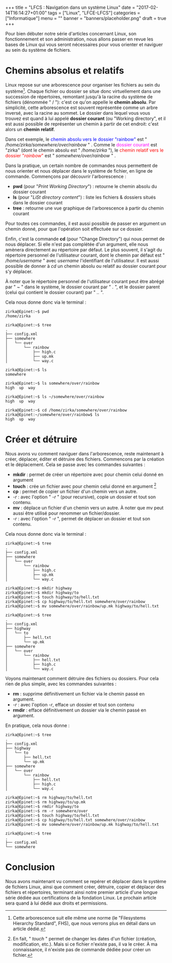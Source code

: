 +++
title      = "LFCS : Navigation dans un système Linux"
date       = "2017-02-14T16:14:27+01:00"
tags       = ["Linux", "LFCE-LFCS"]
categories = ["Informatique"]
menu       = ""
banner     = "banners/placeholder.png"
draft      = true
+++

<!-- Avant même de commencer notre série d'articles concernant Linux, son fonctionnement et son administration, nous allons passer en revue les bases de Linux qui vous seront nécessaires pour vous exercer en suivant mes tutoriels.


# Mettre en place une Sandbox

Au cours de nos tests et exercices, nous allons donc être amenés à réaliser des manipulations plus ou moins critiques et à altérer le fonctionnement du système. Pour ne citer que quelques exemples, nous verrons comment modifier des paramètres système et réseau, changer des droits, créer et supprimer des utilisateurs, installer un nouveau noyau, etc. Il n'est donc pas envisageable de faire ces manipulations directement depuis son environnement de tous les jours. Une autre raison pour laquelle il est préférable de réaliser ses tests sur un autre système est d'éviter que le système lui-même (ses configurations courantes, les droits affectés, les installations réalisées) n'altère le résultat de nos tests. Donc, pour faire les choses proprement, je vais avant toutes choses vous proposer quelques solutions pour mettre en place un espace de test dédié et isolé : une Sandbox.

P -->

<!-- ## Virtualisation vs. IaaS -->

<!-- Console/Terminal -->

<!-- # Navigation dans un système Linux -->

Pour bien débuter notre série d'articles concernant Linux, son fonctionnement et son administration, nous allons passer en revue les bases de Linux qui vous seront nécessaires pour vous orienter et naviguer au sein du système de fichiers.

# Chemins absolus et relatifs

Linux repose sur une arborescence pour organiser les fichiers au sein du système[^1]. Chaque fichier ou dossier se situe donc virtuellement dans une succession de répertoires, remontant jusqu'à la racine du système de fichiers (dénommée " / "): c'est ce qu'on appelle le **chemin absolu**. Par simplicité, cette arborescence est souvent représentée comme un arbre inversé, avec la racine au sommet. Le dossier dans lequel vous vous trouvez est quand à lui appelé **dossier courant** (ou "Working directory", et il est aussi possible de représenter un chemin à partir de cet endroit: c'est alors un **chemin relatif**.

Dans cet exemple, le <span style="color:blue">chemin absolu vers le dossier "rainbow"</span> est " _/home/zirka/somewhere/over/rainbow_ " . Comme le <span style="color:magenta">dossier courant</span> est "zirka" (dont le chemin absolu est " */home/zirka* "), le <span style="color:red">chemin relatif vers le dossier "*rainbow*"</span> est " *somewhere/over/rainbow* " .

[^1]: Cette arborescence suit elle même une norme (le "Filesystems Hierarchy Standard", FHS), que nous verrons plus en détail dans un article dédié.

Dans la pratique, un certain nombre de commandes nous permettent de nous orienter et nous déplacer dans le système de fichier, en ligne de commande. Commençons par découvrir l'arborescence :

 - **pwd** (pour "*Print Working Directory*") : retourne le chemin absolu du dossier courant
 - **ls** (pour "*LiSt directory content*") : liste les fichiers & dossiers situés dans le dossier courant
 - **tree** : retourne une vue graphique de l'arborescence à partir du chemin courant

Pour toutes ces commandes, il est aussi possible de passer en argument un chemin donné, pour que l'opération soit effectuée sur ce dossier.

Enfin, c'est la commande **cd** (pour "Change Directory") qui nous permet de nous déplacer. Si elle n'est pas complétée d'un argument, elle nous amènera directement au répertoire par défaut. Le plus souvent, il s'agit du répertoire personnel de l'utilisateur courant, dont le chemin par défaut est " */home/username* " avec *username* l'identifiant de l'utilisateur. Il est aussi possible de donner à *cd* un chemin absolu ou relatif au dossier courant pour s'y déplacer.

À noter que le répertoire personnel de l'utilisateur courant peut être abrégé par " *~* " dans le système, le dossier courant par " *.* ", et le dossier parent (celui qui contient le dossier courant) par " *..* ".

Cela nous donne donc via le terminal :

   	zirka@Epinet:~$ pwd
	/home/zirka

	zirka@Epinet:~$ tree 
	.
	├── config.xml
	├── somewhere
	│   └── over
	│       └── rainbow
	│           ├── high.c
	│           ├── up.mk
	│           └── way.c

	zirka@Epinet:~$ ls
	somewhere

	zirka@Epinet:~$ ls somewhere/over/rainbow
	high  up  way

	zirka@Epinet:~$ ls ~/somewhere/over/rainbow
	high  up  way

	zirka@Epinet:~$ cd /home/zirka/somewhere/over/rainbow
	zirka@Epinet:~/somewhere/over/rainbow$ ls
	high  up  way

<!-- <span style="color:red">!!! **Important !!!**</span> Lorsque vous avez un doute sur l'utilisation d'une commande, la commande **man** suivie du nom de celle recherchée (e.g. *man pwd* ) vous affichera une page d'aide, avec son utilisation, ses options, etc. -->

# Créer et détruire
Nous avons vu comment naviguer dans l'arborescence, reste maintenant à créer, déplacer, éditer et détruire des fichiers. Commencons par la création et le déplacement. Cela se passe avec les commandes suivantes :

 - **mkdir** : permet de créer un répertoire avec pour chemin celui donné en argument
 - **touch** : crée un fichier avec pour chemin celui donné en argument [^2]
 - **cp** : permet de copier un fichier d'un chemin vers un autre.
  - *-r* : avec l'option " *-r* " (pour recursive), copie un dossier et tout son contenu.
 - **mv** : déplace un fichier d'un chemin vers un autre. À noter que mv peut aussi être utilisé pour renommer un fichier/dossier.
  - *-r* : avec l'option " *-r* ", permet de déplacer un dossier et tout son contenu.

[^2]: En fait, " *touch* " permet de changer les dates d'un fichier (création, modification, etc.). Mais si ce fichier n'existe pas, il va le créer. À ma connaissance, il n'existe pas de commande dédiée pour créer un fichier.

Cela nous donne donc via le terminal :

	zirka@Epinet:~$ tree
	.
	├── config.xml
	├── somewhere
	│   └── over
	│       └── rainbow
	│           ├── high.c
	│           ├── up.mk
	│           └── way.c

	zirka@Epinet:~$ mkdir highway
	zirka@Epinet:~$ mkdir highway/to
	zirka@Epinet:~$ touch highway/to/hell.txt
	zirka@Epinet:~$ cp highway/to/hell.txt somewhere/over/rainbow
	zirka@Epinet:~$ mv somewhere/over/rainbow/up.mk highway/to/hell.txt

	zirka@Epinet:~$ tree
	.
	├── config.xml
	├── highway
	│   └── to
	│       ├── hell.txt
	│       └── up.mk
	├── somewhere
	│   └── over
	│       └── rainbow
	│           ├── hell.txt
	│           ├── high.c
	│           └── way.c

Voyons maintenant comment détruire des fichiers ou dossiers. Pour cela rien de plus simple, avec les commandes suivantes :

 - **rm** : supprime définitivement un fichier via le chemin passé en argument.
  - *-r* : avec l'option *-r*, efface un dossier et tout son contenu
 - **rmdir** : efface définitivement un dossier via le chemin passé en argument.

En pratique, cela nous donne :

	zirka@Epinet:~$ tree
	.
	├── config.xml
	├── highway
	│   └── to
	│       ├── hell.txt
	│       └── up.mk
	├── somewhere
	│   └── over
	│       └── rainbow
	│           ├── hell.txt
	│           ├── high.c
	│           └── way.c

	zirka@Epinet:~$ rm highway/to/hell.txt
	zirka@Epinet:~$ rm highway/to/up.mk
	zirka@Epinet:~$ rmdir highway/to
	zirka@Epinet:~$ rm -r somewhere/over
	zirka@Epinet:~$ touch highway/to/hell.txt
	zirka@Epinet:~$ cp highway/to/hell.txt somewhere/over/rainbow
	zirka@Epinet:~$ mv somewhere/over/rainbow/up.mk highway/to/hell.txt

	zirka@Epinet:~$ tree
	.
	├── config.xml
	└── somewhere

# Conclusion

Nous avons maintenant vu comment se repérer et déplacer dans le système de fichiers Linux, ainsi que comment créer, détruire, copier et déplacer des fichiers et répertoires, terminant ainsi notre premier article d'une longue série dédiée aux certifications de la fondation Linux. Le prochain article sera quand à lui dédié aux droits et permissions.
